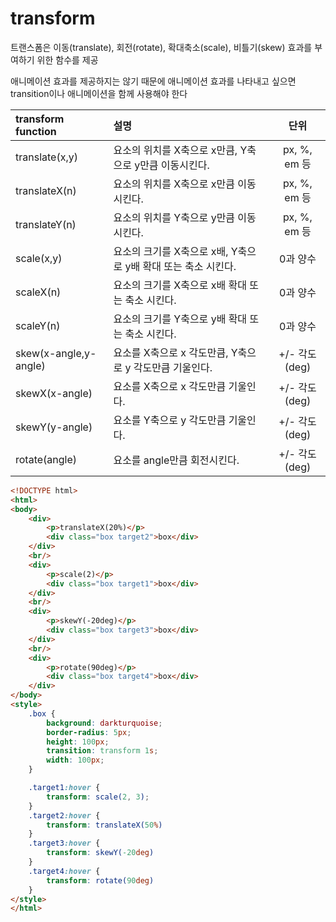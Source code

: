 # transform

트랜스폼은 이동(translate), 회전(rotate), 확대축소(scale), 비틀기(skew) 효과를 부여하기 위한 함수를 제공

애니메이션 효과를 제공하지는 않기 때문에 애니메이션 효과를 나타내고 싶으면 transition이나 애니메이션을 함께 사용해야 한다

| transform function    | 설명                                                         |     단위      |
| :-------------------- | :----------------------------------------------------------- | :-----------: |
| translate(x,y)        | 요소의 위치를 X축으로 x만큼, Y축으로 y만큼 이동시킨다.       | px, %, em 등  |
| translateX(n)         | 요소의 위치를 X축으로 x만큼 이동시킨다.                      | px, %, em 등  |
| translateY(n)         | 요소의 위치를 Y축으로 y만큼 이동시킨다.                      | px, %, em 등  |
| scale(x,y)            | 요소의 크기를 X축으로 x배, Y축으로 y배 확대 또는 축소 시킨다. |   0과 양수    |
| scaleX(n)             | 요소의 크기를 X축으로 x배 확대 또는 축소 시킨다.             |   0과 양수    |
| scaleY(n)             | 요소의 크기를 Y축으로 y배 확대 또는 축소 시킨다.             |   0과 양수    |
| skew(x-angle,y-angle) | 요소를 X축으로 x 각도만큼, Y축으로 y 각도만큼 기울인다.      | +/- 각도(deg) |
| skewX(x-angle)        | 요소를 X축으로 x 각도만큼 기울인다.                          | +/- 각도(deg) |
| skewY(y-angle)        | 요소를 Y축으로 y 각도만큼 기울인다.                          | +/- 각도(deg) |
| rotate(angle)         | 요소를 angle만큼 회전시킨다.                                 | +/- 각도(deg) |

```html
<!DOCTYPE html>
<html>
<body>
    <div>
        <p>translateX(20%)</p>
        <div class="box target2">box</div>
    </div>
    <br/>
    <div>
        <p>scale(2)</p>
        <div class="box target1">box</div>
    </div>
    <br/>
    <div>
        <p>skewY(-20deg)</p>
        <div class="box target3">box</div>
    </div>
    <br/>
    <div>
        <p>rotate(90deg)</p>
        <div class="box target4">box</div>
    </div>
</body>
<style>
    .box {
        background: darkturquoise;
        border-radius: 5px;
        height: 100px;
        transition: transform 1s;
        width: 100px;
    }

    .target1:hover {
        transform: scale(2, 3);
    }
    .target2:hover {
        transform: translateX(50%)
    }
    .target3:hover {
        transform: skewY(-20deg)
    }
    .target4:hover {
        transform: rotate(90deg)
    }
</style>
</html>
```


